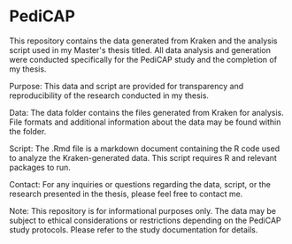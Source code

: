 # PediCAP
This repository contains the data generated from Kraken and the analysis script used in my Master's thesis titled. All data analysis and generation were conducted specifically for the PediCAP study and the completion of my thesis.

Purpose:
This data and script are provided for transparency and reproducibility of the research conducted in my thesis.

Data:
The data folder contains the files generated from Kraken for analysis.
File formats and additional information about the data may be found within the folder.

Script:
The .Rmd file is a markdown document containing the R code used to analyze the Kraken-generated data.
This script requires R and relevant packages to run.

Contact:
For any inquiries or questions regarding the data, script, or the research presented in the thesis, please feel free to contact me.

Note:
This repository is for informational purposes only.
The data may be subject to ethical considerations or restrictions depending on the PediCAP study protocols. Please refer to the study documentation for details.
